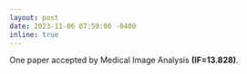 ```yaml
---
layout: post
date: 2023-11-06 07:59:00 -0400
inline: true
---
```


One paper accepted by Medical Image Analysis **(IF=13.828)**.
